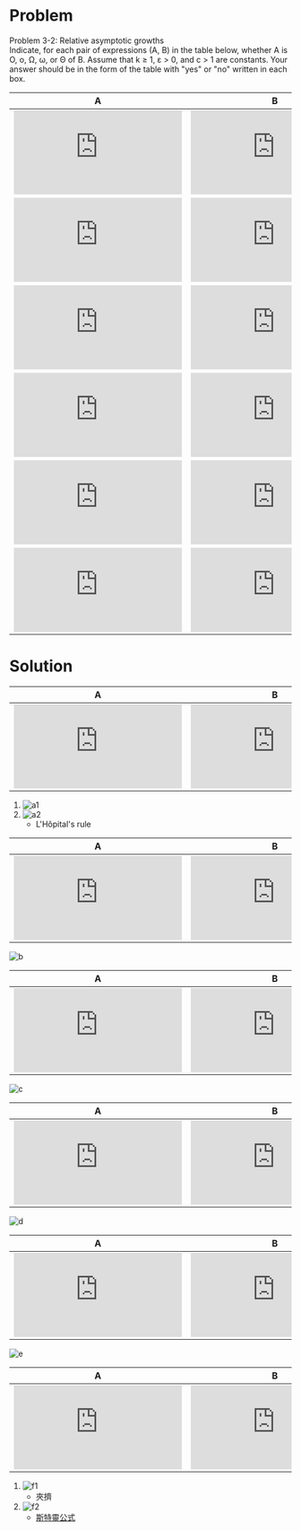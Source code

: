 # Problem

Problem 3-2: Relative asymptotic growths<br>
Indicate, for each pair of expressions (A, B) in the table below, whether A is O, o, Ω, ω, or Θ of B. Assume that k ≥ 1, ε > 0, and c > 1 are constants. Your answer should be in the form of the table with "yes" or "no" written in each box.

| A | B | O | o | Ω | ω | Θ |
|:-:|:-:|---|---|---|---|---|
| ![log^kn](http://latex.codecogs.com/gif.latex?log%5Ekn) | ![n^ε](http://latex.codecogs.com/gif.latex?n%5E%5Cepsilon) |
| ![n^k](http://latex.codecogs.com/gif.latex?n%5Ek) | ![c^n](http://latex.codecogs.com/gif.latex?c%5En) |
| ![sqrt(n)](http://latex.codecogs.com/gif.latex?%5Csqrt%7Bn%7D) | ![n^sin(n)](http://latex.codecogs.com/gif.latex?n%5E%7B%5Csin%7Bn%7D%7D) |
| ![2^n](http://latex.codecogs.com/gif.latex?2%5En) | ![2^(n/2)](http://latex.codecogs.com/gif.latex?2%5E%7B%5Cfrac%7Bn%7D%7B2%7D%7D) |
| ![n^logc](http://latex.codecogs.com/gif.latex?n%5E%7Blogc%7D) | ![c^ln(n)](http://latex.codecogs.com/gif.latex?c%5E%7B%5Cln%7Bn%7D%7D) |
| ![log(n!)](http://latex.codecogs.com/gif.latex?log%28n%21%29) | ![log(n^n)](http://latex.codecogs.com/gif.latex?log%28n%5En%29) |

# Solution

| A | B | O | o | Ω | ω | Θ |
|:-:|:-:|---|---|---|---|---|
| ![log^kn](http://latex.codecogs.com/gif.latex?log%5Ekn) | ![n^ε](http://latex.codecogs.com/gif.latex?n%5E%5Cepsilon) | yes | yes | no | no | no |

1. ![a1](https://i.imgur.com/s18CG8E.png)
2. ![a2](https://i.imgur.com/7qfWaDG.png)
    - L'Hôpital's rule

| A | B | O | o | Ω | ω | Θ |
|:-:|:-:|---|---|---|---|---|
| ![n^k](http://latex.codecogs.com/gif.latex?n%5Ek) | ![c^n](http://latex.codecogs.com/gif.latex?c%5En) | yes | yes | no | no | no |

![b](https://i.imgur.com/lFAfz1j.png)

| A | B | O | o | Ω | ω | Θ |
|:-:|:-:|---|---|---|---|---|
| ![sqrt(n)](http://latex.codecogs.com/gif.latex?%5Csqrt%7Bn%7D) | ![n^sin(n)](http://latex.codecogs.com/gif.latex?n%5E%7B%5Csin%7Bn%7D%7D) | no | no | no | no | no |

![c](https://i.imgur.com/YTPMUPP.png)

| A | B | O | o | Ω | ω | Θ |
|:-:|:-:|---|---|---|---|---|
| ![2^n](http://latex.codecogs.com/gif.latex?2%5En) | ![2^(n/2)](http://latex.codecogs.com/gif.latex?2%5E%7B%5Cfrac%7Bn%7D%7B2%7D%7D) | no | no | yes | yes | no |

![d](https://i.imgur.com/uRmZggX.png)

| A | B | O | o | Ω | ω | Θ |
|:-:|:-:|---|---|---|---|---|
| ![n^logc](http://latex.codecogs.com/gif.latex?n%5E%7Blogc%7D) | ![c^ln(n)](http://latex.codecogs.com/gif.latex?c%5E%7B%5Cln%7Bn%7D%7D) | no | no | yes | yes | no |

![e](https://i.imgur.com/vlZoMUY.png)

| A | B | O | o | Ω | ω | Θ |
|:-:|:-:|---|---|---|---|---|
| ![log(n!)](http://latex.codecogs.com/gif.latex?log%28n%21%29) | ![log(n^n)](http://latex.codecogs.com/gif.latex?log%28n%5En%29) | yes | no | yes | no | yes |

1. ![f1](https://i.imgur.com/1hFbjBU.png)
    - 夾擠
2. ![f2](https://i.imgur.com/wAu1DE4.png)
    - [斯特靈公式](https://zh.wikipedia.org/wiki/斯特靈公式)
